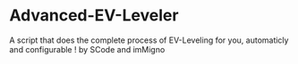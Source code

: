 # Advanced-EV-Leveler
A script that does the complete process of EV-Leveling for you, automaticly and configurable ! by SCode and imMigno
